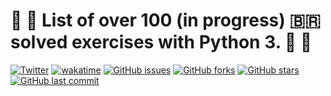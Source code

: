 # :construction: :construction_worker: List of over 100 (in progress) :brazil: solved exercises with Python 3. :construction: :construction_worker:

[![Twitter](https://img.shields.io/twitter/url?style=social&url=https%3A%2F%2Ftwitter.com%2Fwendreolf)](https://twitter.com/intent/tweet?text=Wow:&url=https%3A%2F%2Fgithub.com%2Fwendreof%2FpyExercises%2F)
[![wakatime](https://wakatime.com/badge/github/wendreof/pyExercises.svg)](https://wakatime.com/badge/github/wendreof/pyExercises)
[![GitHub issues](https://img.shields.io/github/issues/wendreof/pyExercises)](https://github.com/wendreof/pyExercises/issues)
[![GitHub forks](https://img.shields.io/github/forks/wendreof/pyExercises)](https://github.com/wendreof/pyExercises/network)
[![GitHub stars](https://img.shields.io/github/stars/wendreof/pyExercises)](https://github.com/wendreof/pyExercises/stargazers)
[![GitHub last commit](https://img.shields.io/github/last-commit/wendreof/pyExercises)](https://github.com/wendreof/pyExercises/commits/master)
